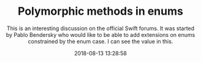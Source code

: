 ---
title: "Polymorphic methods in enums"
subtitle: "This is an interesting discussion on the official Swift forums. It was started by Pablo Bendersky who would like to be able to add extensions on enums constrained by the enum case. I can see the value in this."
tags: ["polymorphic","enums"]
link: "https://forums.swift.org/t/polymorphic-methods-in-enums/15093/3"
date: "2018-08-13 13:28:58"
---